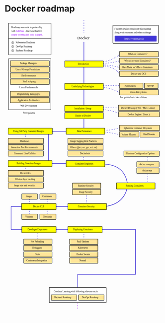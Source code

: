 # Docker roadmap

<link href="style/main.css" rel="stylesheet">

<svg xmlns="http://www.w3.org/2000/svg" xmlns:xlink="http://www.w3.org/1999/xlink" viewBox="608 595 1196 2293" style="font-family: balsamiq"><rect x="636.35" y="893.35" width="324.3" height="390.3" rx="2" fill="rgb(255,255,255)" fill-opacity="1" stroke="rgb(0,0,0)" stroke-width="2.7"></rect><path d="M1267.1638281845499 2200.3626732144976Q1437.2342483493103 2200.144913393544 1607.3333333333333 2200.3626732144976" fill="none" stroke="rgb(65,53,214)" stroke-width="4" stroke-linecap="round" stroke-linejoin="round" stroke-dasharray="undefined"></path><path d="M1212.8181818181818 2200Q1212.8723812625617 2242.329766060752 1212.8181818181818 2284.6666666666665" fill="none" stroke="rgb(65,53,214)" stroke-width="4" stroke-linecap="round" stroke-linejoin="round" stroke-dasharray="0.8 12"></path><path d="M861 2204Q860.9128807113502 2256.673077501274 861 2309" fill="none" stroke="rgb(65,53,214)" stroke-width="4" stroke-linecap="round" stroke-linejoin="round" stroke-dasharray="0.8 12"></path><path d="M658.1638281845497 2200.3626732144976Q917.3934012725476 2200.0307531465232 1176.6666666666667 2200.3626732144976" fill="none" stroke="rgb(65,53,214)" stroke-width="4" stroke-linecap="round" stroke-linejoin="round" stroke-dasharray="undefined"></path><path d="M658.1638281845497 2024.3626732144974Q732.9224823135293 2024.2669515062655 807.6937367718713 2024.3626732144974" fill="none" stroke="rgb(65,53,214)" stroke-width="4" stroke-linecap="round" stroke-linejoin="round" stroke-dasharray="undefined"></path><path d="M937 1960Q936.8747141658466 2035.748901930403 937 2111" fill="none" stroke="rgb(65,53,214)" stroke-width="4" stroke-linecap="round" stroke-linejoin="round" stroke-dasharray="0.8 12"></path><path d="M797 1960Q796.8747141658466 2035.748901930403 797 2111" fill="none" stroke="rgb(65,53,214)" stroke-width="4" stroke-linecap="round" stroke-linejoin="round" stroke-dasharray="0.8 12"></path><path d="M983.5253917577959 2024.3626732144974Q1047.1042062630572 2024.281266281712 1110.6937367718713 2024.3626732144974" fill="none" stroke="rgb(65,53,214)" stroke-width="4" stroke-linecap="round" stroke-linejoin="round" stroke-dasharray="undefined"></path><path d="M1232.8181818181818 1912Q1232.8911458887546 1968.9849391174585 1232.8181818181818 2025.9794828620998" fill="none" stroke="rgb(65,53,214)" stroke-width="4" stroke-linecap="round" stroke-linejoin="round" stroke-dasharray="0.8 12"></path><path d="M1544.5 1878.963332756002Q1514.6272601927417 2011.987759532861 1361 2025.5" fill="none" stroke="rgb(65,53,214)" stroke-width="4" stroke-linecap="round" stroke-linejoin="round" stroke-dasharray="undefined"></path><path d="M1700.8181818181818 1623Q1700.8690738161526 1662.7466504153122 1700.8181818181818 1702.5" fill="none" stroke="rgb(65,53,214)" stroke-width="4" stroke-linecap="round" stroke-linejoin="round" stroke-dasharray="0.8 12"></path><path d="M1700.8181818181818 1756Q1700.8911458887546 1812.9849391174585 1700.8181818181818 1869.9794828620998" fill="none" stroke="rgb(65,53,214)" stroke-width="4" stroke-linecap="round" stroke-linejoin="round" stroke-dasharray="0.8 12"></path><path d="M1345.4407532602174 1699.6607745831507Q1532.4561956989862 1696.6672869675876 1547.5 1868.5" fill="none" stroke="rgb(65,53,214)" stroke-width="4" stroke-linecap="round" stroke-linejoin="round" stroke-dasharray="undefined"></path><path d="M1210.8181818181818 1623Q1210.8649685477897 1659.540435823839 1210.8181818181818 1696.0870304199539" fill="none" stroke="rgb(65,53,214)" stroke-width="4" stroke-linecap="round" stroke-linejoin="round" stroke-dasharray="0.8 12"></path><path d="M903.0414292569546 1695.3626732144974Q1069.4157846078222 1695.1496458708982 1235.8181818181818 1695.3626732144974" fill="none" stroke="rgb(65,53,214)" stroke-width="4" stroke-linecap="round" stroke-linejoin="round" stroke-dasharray="undefined"></path><path d="M765.8181818181818 1696Q765.8649685477898 1732.540435823839 765.8181818181818 1769.0870304199539" fill="none" stroke="rgb(65,53,214)" stroke-width="4" stroke-linecap="round" stroke-linejoin="round" stroke-dasharray="0.8 12"></path><path d="M941.8181818181818 1458Q941.9705633837758 1577.0100027289752 941.8181818181818 1696.040064208998" fill="none" stroke="rgb(65,53,214)" stroke-width="4" stroke-linecap="round" stroke-linejoin="round" stroke-dasharray="undefined"></path><path d="M767.8181818181818 1451Q767.8783786730826 1498.0137436775512 767.8181818181818 1545.0354113695432" fill="none" stroke="rgb(65,53,214)" stroke-width="4" stroke-linecap="round" stroke-linejoin="round" stroke-dasharray="0.8 12"></path><path d="M1212.8181818181818 1331Q1212.8911458887546 1387.9849391174585 1212.8181818181818 1444.9794828620998" fill="none" stroke="rgb(65,53,214)" stroke-width="4" stroke-linecap="round" stroke-linejoin="round" stroke-dasharray="undefined"></path><path d="M1499.3793226505347 1321.7865032086872Q1444.8751458862866 1289.2904115202384 1344.882466769314 1281.2627377316458" fill="none" stroke="rgb(65,53,214)" stroke-width="4" stroke-linecap="round" stroke-linejoin="round" stroke-dasharray="0.8 12"></path><path d="M1503.4362332152928 1270.151515151515Q1422.898370263244 1269.161907927772 1342.3497314269991 1267.9658771844915" fill="none" stroke="rgb(65,53,214)" stroke-width="4" stroke-linecap="round" stroke-linejoin="round" stroke-dasharray="0.8 12"></path><path d="M857.0414292569546 1449.3626732144974Q1023.4157846078222 1449.1496458708982 1189.8181818181818 1449.3626732144974" fill="none" stroke="rgb(65,53,214)" stroke-width="4" stroke-linecap="round" stroke-linejoin="round" stroke-dasharray="undefined"></path><path d="M1495.1501325034615 1416.7433328188781Q1433.731445507078 1442.7320694622322 1358.955873529914 1440.63706246336" fill="none" stroke="rgb(65,53,214)" stroke-width="4" stroke-linecap="round" stroke-linejoin="round" stroke-dasharray="0.8 12"></path><path d="M1493.9554460212373 1478.8670298945312Q1449.4728258256714 1461.2247691943448 1362.5399329765864 1454.9733002500493" fill="none" stroke="rgb(65,53,214)" stroke-width="4" stroke-linecap="round" stroke-linejoin="round" stroke-dasharray="0.8 12"></path><path d="M1491.9503084712123 1157.1752603832842Q1434.619704902273 1118.6183592606865 1342.3992035647902 1110.8856326741534" fill="none" stroke="rgb(65,53,214)" stroke-width="4" stroke-linecap="round" stroke-linejoin="round" stroke-dasharray="0.8 12"></path><path d="M1503.4362332152928 1100.151515151515Q1426.7470622055728 1098.999825886202 1350.0481664728686 1097.651542934094" fill="none" stroke="rgb(65,53,214)" stroke-width="4" stroke-linecap="round" stroke-linejoin="round" stroke-dasharray="0.8 12"></path><path d="M1336.4646359097735 929.353294775624Q1420.5071600635779 929.6265669268869 1495.5110490642226 906.2084809210586" fill="none" stroke="rgb(65,53,214)" stroke-width="4" stroke-linecap="round" stroke-linejoin="round" stroke-dasharray="0.8 12"></path><path d="M1336.4646359097735 918.6710729965938Q1419.5527373581215 916.4968732615736 1493.1372220022158 855.1711990879145" fill="none" stroke="rgb(65,53,214)" stroke-width="4" stroke-linecap="round" stroke-linejoin="round" stroke-dasharray="0.8 12"></path><path d="M1328.15624119275 940.6289733201558Q1414.6776808279674 938.1012537324058 1496.6979625952258 964.3672439402228" fill="none" stroke="rgb(65,53,214)" stroke-width="4" stroke-linecap="round" stroke-linejoin="round" stroke-dasharray="0.8 12"></path><path d="M1340.0253765027835 945.9700842096709Q1448.0382269651477 950.7981525623449 1491.9503084712123 1017.7783528353737" fill="none" stroke="rgb(65,53,214)" stroke-width="4" stroke-linecap="round" stroke-linejoin="round" stroke-dasharray="0.8 12"></path><path d="M1212.8181818181818 766Q1213.138897975361 1016.4793187570353 1212.8181818181818 1267.0008549931251" fill="none" stroke="rgb(65,53,214)" stroke-width="4" stroke-linecap="round" stroke-linejoin="round" stroke-dasharray="undefined"></path><text x="1162" y="745.5" fill="rgb(0,0,0)" font-style="normal" font-weight="normal" font-size="32px"><tspan>Docker</tspan></text><rect x="1434.35" y="637.35" width="347.3" height="138.3" rx="2" fill="rgb(255,255,255)" fill-opacity="1" stroke="rgb(0,0,0)" stroke-width="2.7"></rect><text x="1447" y="671.5" fill="rgb(0,0,0)" font-style="normal" font-weight="normal" font-size="17px"><tspan>Find the detailed version of this roadmap</tspan></text><text x="1447" y="699.5" fill="rgb(0,0,0)" font-style="normal" font-weight="normal" font-size="17px"><tspan>along with resources and other roadmaps</tspan></text><g class="clickable-group" data-group-id="ext_link:roadmap.sh"><rect x="1449.35" y="718.35" width="317.3" height="42.3" rx="2" fill="rgb(65,53,214)" fill-opacity="1" stroke="rgb(65,53,214)" stroke-width="2.7"></rect><text x="1522" y="746.5" fill="rgb(255,255,255)" font-style="normal" font-weight="normal" font-size="20px"><tspan>https://roadmap.sh</tspan></text></g><g class="clickable-group done" data-group-id="100-introduction"><rect x="1066.35" y="910.35" width="295.3" height="47.3" rx="2" fill="rgb(255,255,0)" fill-opacity="1" stroke="rgb(0,0,0)" stroke-width="2.7"></rect><text x="1167" y="939.5" fill="rgb(0,0,0)" font-style="normal" font-weight="normal" font-size="17px"><tspan>Introduction</tspan></text></g><text x="721" y="1119.5" fill="rgb(0,0,0)" font-style="normal" font-weight="normal" font-size="17px"><tspan>Linux Fundamentals</tspan></text><path d="M1212.8181818181818 600.060606060606Q1212.882895256425 650.6018013285618 1212.8181818181818 701.1515151515151" fill="none" stroke="rgb(65,53,214)" stroke-width="4" stroke-linecap="round" stroke-linejoin="round" stroke-dasharray="0.8 12"></path><text x="746" y="1314" fill="rgb(0,0,0)" font-style="normal" font-weight="normal" font-size="18px"><tspan>Prerequisites</tspan></text><rect x="651.35" y="908.35" width="297.3" height="41.3" rx="2" fill="rgb(255,229,153)" fill-opacity="1" stroke="rgb(0,0,0)" stroke-width="2.7"></rect><text x="724" y="935" fill="rgb(0,0,0)" font-style="normal" font-weight="normal" font-size="17px"><tspan>Package Managers</tspan></text><rect x="651.35" y="955.35" width="297.3" height="41.3" rx="2" fill="rgb(255,229,153)" fill-opacity="1" stroke="rgb(0,0,0)" stroke-width="2.7"></rect><text x="691" y="982" fill="rgb(0,0,0)" font-style="normal" font-weight="normal" font-size="17px"><tspan>Users / Groups Permissions</tspan></text><rect x="651.35" y="1002.35" width="297.3" height="41.3" rx="2" fill="rgb(255,229,153)" fill-opacity="1" stroke="rgb(0,0,0)" stroke-width="2.7"></rect><text x="735" y="1028.5" fill="rgb(0,0,0)" font-style="normal" font-weight="normal" font-size="17px"><tspan>Shell commands</tspan></text><rect x="651.35" y="1049.35" width="297.3" height="41.3" rx="2" fill="rgb(255,229,153)" fill-opacity="1" stroke="rgb(0,0,0)" stroke-width="2.7"></rect><text x="745" y="1075.5" fill="rgb(0,0,0)" font-style="normal" font-weight="normal" font-size="17px"><tspan>Shell scripting</tspan></text><text x="728" y="1259" fill="rgb(0,0,0)" font-style="normal" font-weight="normal" font-size="17px"><tspan>Web Development</tspan></text><rect x="651.35" y="1142.35" width="297.3" height="41.3" rx="2" fill="rgb(255,229,153)" fill-opacity="1" stroke="rgb(0,0,0)" stroke-width="2.7"></rect><text x="703" y="1169" fill="rgb(0,0,0)" font-style="normal" font-weight="normal" font-size="17px"><tspan>Programming Lanugages</tspan></text><rect x="651.35" y="1189.35" width="297.3" height="41.3" rx="2" fill="rgb(255,229,153)" fill-opacity="1" stroke="rgb(0,0,0)" stroke-width="2.7"></rect><text x="707" y="1216" fill="rgb(0,0,0)" font-style="normal" font-weight="normal" font-size="17px"><tspan>Application Architecture</tspan></text><g class="clickable-group done" data-group-id="100-introduction:what-are-containers"><rect x="1485.35" y="837.35" width="296.3" height="41.3" rx="2" fill="rgb(255,229,153)" fill-opacity="1" stroke="rgb(0,0,0)" stroke-width="2.7"></rect><text x="1550" y="864" fill="rgb(0,0,0)" font-style="normal" font-weight="normal" font-size="17px"><tspan>What are Containers?</tspan></text></g><g class="clickable-group done" data-group-id="101-introduction:need-for-containers"><rect x="1485.35" y="888.35" width="296.3" height="41.3" rx="2" fill="rgb(255,229,153)" fill-opacity="1" stroke="rgb(0,0,0)" stroke-width="2.7"></rect><text x="1522" y="915" fill="rgb(0,0,0)" font-style="normal" font-weight="normal" font-size="17px"><tspan>Why do we need Containers?</tspan></text></g><g class="clickable-group done" data-group-id="102-introduction:bare-metal-vm-containers"><rect x="1485.35" y="938.35" width="296.3" height="41.3" rx="2" fill="rgb(255,229,153)" fill-opacity="1" stroke="rgb(0,0,0)" stroke-width="2.7"></rect><text x="1507" y="965" fill="rgb(0,0,0)" font-style="normal" font-weight="normal" font-size="17px"><tspan>Bare Metal vs VMs vs Containers</tspan></text></g><g class="clickable-group done" data-group-id="103-introduction:docker-and-oci"><rect x="1485.35" y="988.35" width="296.3" height="41.3" rx="2" fill="rgb(255,229,153)" fill-opacity="1" stroke="rgb(0,0,0)" stroke-width="2.7"></rect><text x="1572" y="1014.5" fill="rgb(0,0,0)" font-style="normal" font-weight="normal" font-size="17px"><tspan>Docker and OCI</tspan></text></g><g class="clickable-group" data-group-id="101-underlying-technologies"><rect x="1066.35" y="1082.35" width="295.3" height="47.3" rx="2" fill="rgb(255,255,0)" fill-opacity="1" stroke="rgb(0,0,0)" stroke-width="2.7"></rect><text x="1119" y="1111.5" fill="rgb(0,0,0)" font-style="normal" font-weight="normal" font-size="17px"><tspan>Underlying Technologies</tspan></text></g><rect x="637.35" y="621.35" width="324.3" height="123.3" rx="2" fill="rgb(255,255,255)" fill-opacity="1" stroke="rgb(0,0,0)" stroke-width="2.7"></rect><text x="659" y="659.5" fill="rgb(0,0,0)" font-style="normal" font-weight="normal" font-size="17px"><tspan>Roadmap was made in partnership</tspan></text><text x="659" y="687.5" fill="rgb(0,0,0)" font-style="normal" font-weight="normal" font-size="17px"><tspan>with</tspan></text><g class="clickable-group" data-group-id="ext_link:twitter.com/sidpalas"><text x="693" y="688" fill="rgb(0,0,0)" font-style="normal" font-weight="normal" font-size="17px"><tspan></tspan><tspan fill="#9900ff">Sid Palas</tspan><tspan></tspan></text></g><text x="763" y="687.5" fill="rgb(0,0,0)" font-style="normal" font-weight="normal" font-size="17px"><tspan>. Checkout his free</tspan></text><g class="clickable-group" data-group-id="ext_link:courses.devopsdirective.com/docker-beginner-to-pro"><text x="659" y="715.5" fill="rgb(0,0,0)" font-style="normal" font-weight="normal" font-size="17px"><tspan></tspan><tspan fill="#9900ff">course covering this topic in depth.</tspan><tspan></tspan></text></g><g class="clickable-group" data-group-id="100-underlying-technologies:namespaces"><rect x="1485.35" y="1080.35" width="179.3" height="41.3" rx="2" fill="rgb(255,229,153)" fill-opacity="1" stroke="rgb(0,0,0)" stroke-width="2.7"></rect><text x="1524" y="1107" fill="rgb(0,0,0)" font-style="normal" font-weight="normal" font-size="17px"><tspan>Namespaces</tspan></text></g><g class="clickable-group" data-group-id="101-underlying-technologies:cgroups"><rect x="1675.35" y="1080.35" width="104.3" height="41.3" rx="2" fill="rgb(255,229,153)" fill-opacity="1" stroke="rgb(0,0,0)" stroke-width="2.7"></rect><text x="1696" y="1105.5" fill="rgb(0,0,0)" font-style="normal" font-weight="normal" font-size="17px"><tspan>cgroups</tspan></text></g><g class="clickable-group" data-group-id="102-underlying-technologies:union-filesystems"><rect x="1485.35" y="1129.35" width="296.3" height="41.3" rx="2" fill="rgb(255,229,153)" fill-opacity="1" stroke="rgb(0,0,0)" stroke-width="2.7"></rect><text x="1564" y="1155.5" fill="rgb(0,0,0)" font-style="normal" font-weight="normal" font-size="17px"><tspan>Union Filesystems</tspan></text></g><text x="1488" y="1195.5" fill="rgb(0,0,0)" font-style="normal" font-weight="normal" font-size="17px"><tspan>Just get the basic idea of these.</tspan></text><g class="clickable-group done" data-group-id="102-installation-setup"><rect x="1066.35" y="1250.35" width="295.3" height="47.3" rx="2" fill="rgb(255,255,0)" fill-opacity="1" stroke="rgb(0,0,0)" stroke-width="2.7"></rect><text x="1141" y="1280" fill="rgb(0,0,0)" font-style="normal" font-weight="normal" font-size="17px"><tspan>Installation / Setup</tspan></text></g><g class="clickable-group done" data-group-id="100-installation-setup:docker-desktop"><rect x="1477.35" y="1248.35" width="313.3" height="41.3" rx="2" fill="rgb(255,229,153)" fill-opacity="1" stroke="rgb(0,0,0)" stroke-width="2.7"></rect><text x="1497" y="1276" fill="rgb(0,0,0)" font-style="normal" font-weight="normal" font-size="17px"><tspan>Docker Desktop ( Win / Mac / Linux)</tspan></text></g><g class="clickable-group done" data-group-id="101-installation-setup:docker-engine"><rect x="1477.35" y="1297.35" width="313.3" height="41.3" rx="2" fill="rgb(255,229,153)" fill-opacity="1" stroke="rgb(0,0,0)" stroke-width="2.7"></rect><text x="1547" y="1325" fill="rgb(0,0,0)" font-style="normal" font-weight="normal" font-size="17px"><tspan>Docker Engine ( Linux )</tspan></text></g><g class="clickable-group" data-group-id="104-data-persistence"><rect x="1077.35" y="1424.35" width="295.3" height="47.3" rx="2" fill="rgb(255,255,0)" fill-opacity="1" stroke="rgb(0,0,0)" stroke-width="2.7"></rect><text x="1159" y="1454" fill="rgb(0,0,0)" font-style="normal" font-weight="normal" font-size="17px"><tspan>Data Persistence</tspan></text></g><g class="clickable-group" data-group-id="100-data-persistence:ephemeral-container-fs"><rect x="1484.35" y="1402.35" width="306.3" height="41.3" rx="2" fill="rgb(255,229,153)" fill-opacity="1" stroke="rgb(0,0,0)" stroke-width="2.7"></rect><text x="1517" y="1429.5" fill="rgb(0,0,0)" font-style="normal" font-weight="normal" font-size="17px"><tspan>Ephemeral container filesystem</tspan></text></g><g class="clickable-group" data-group-id="101-data-persistence:volume-mounts"><rect x="1484.35" y="1451.35" width="149.3" height="41.3" rx="2" fill="rgb(255,229,153)" fill-opacity="1" stroke="rgb(0,0,0)" stroke-width="2.7"></rect><text x="1500" y="1479" fill="rgb(0,0,0)" font-style="normal" font-weight="normal" font-size="17px"><tspan>Volume Mounts</tspan></text></g><g class="clickable-group" data-group-id="102-data-persistence:bind-mounts"><rect x="1641.35" y="1452.35" width="149.3" height="41.3" rx="2" fill="rgb(255,229,153)" fill-opacity="1" stroke="rgb(0,0,0)" stroke-width="2.7"></rect><text x="1667" y="1478.5" fill="rgb(0,0,0)" font-style="normal" font-weight="normal" font-size="17px"><tspan>Bind Mounts</tspan></text></g><g class="clickable-group" data-group-id="105-using-third-party-images"><rect x="634.35" y="1424.35" width="337.3" height="47.3" rx="2" fill="rgb(255,255,0)" fill-opacity="1" stroke="rgb(0,0,0)" stroke-width="2.7"></rect><text x="673" y="1454" fill="rgb(0,0,0)" font-style="normal" font-weight="normal" font-size="17px"><tspan>Using 3rd Party Container Images</tspan></text></g><g class="clickable-group" data-group-id="103-docker-basics"><rect x="1066.35" y="1305.35" width="295.3" height="47.3" rx="2" fill="rgb(255,255,0)" fill-opacity="1" stroke="rgb(0,0,0)" stroke-width="2.7"></rect><text x="1148" y="1335.5" fill="rgb(0,0,0)" font-style="normal" font-weight="normal" font-size="17px"><tspan>Basics of Docker</tspan></text></g><g class="clickable-group" data-group-id="100-using-third-party-images:databases"><rect x="634.35" y="1502.35" width="269.3" height="41.3" rx="2" fill="rgb(255,229,153)" fill-opacity="1" stroke="rgb(0,0,0)" stroke-width="2.7"></rect><text x="727" y="1529.5" fill="rgb(0,0,0)" font-style="normal" font-weight="normal" font-size="17px"><tspan>Databases</tspan></text></g><g class="clickable-group" data-group-id="101-using-third-party-images:interactive-test-environments"><rect x="634.35" y="1550.35" width="269.3" height="41.3" rx="2" fill="rgb(255,229,153)" fill-opacity="1" stroke="rgb(0,0,0)" stroke-width="2.7"></rect><text x="655" y="1577.5" fill="rgb(0,0,0)" font-style="normal" font-weight="normal" font-size="17px"><tspan>Interactive Test Environments</tspan></text></g><g class="clickable-group" data-group-id="102-using-third-party-images:command-line-utilities"><rect x="634.35" y="1598.35" width="269.3" height="41.3" rx="2" fill="rgb(255,229,153)" fill-opacity="1" stroke="rgb(0,0,0)" stroke-width="2.7"></rect><text x="679" y="1625.5" fill="rgb(0,0,0)" font-style="normal" font-weight="normal" font-size="17px"><tspan>Command Line Utilities</tspan></text></g><g class="clickable-group" data-group-id="106-building-container-images"><rect x="634.35" y="1672.35" width="335.3" height="47.3" rx="2" fill="rgb(255,255,0)" fill-opacity="1" stroke="rgb(0,0,0)" stroke-width="2.7"></rect><text x="699" y="1701.5" fill="rgb(0,0,0)" font-style="normal" font-weight="normal" font-size="17px"><tspan>Building Container Images</tspan></text></g><g class="clickable-group" data-group-id="100-building-container-images:dockerfiles"><rect x="634.35" y="1747.35" width="269.3" height="41.3" rx="2" fill="rgb(255,229,153)" fill-opacity="1" stroke="rgb(0,0,0)" stroke-width="2.7"></rect><text x="726" y="1774.5" fill="rgb(0,0,0)" font-style="normal" font-weight="normal" font-size="17px"><tspan>Dockerfiles</tspan></text></g><g class="clickable-group" data-group-id="101-building-container-images:efficient-layer-caching"><rect x="634.35" y="1795.35" width="269.3" height="41.3" rx="2" fill="rgb(255,229,153)" fill-opacity="1" stroke="rgb(0,0,0)" stroke-width="2.7"></rect><text x="685" y="1822.5" fill="rgb(0,0,0)" font-style="normal" font-weight="normal" font-size="17px"><tspan>Efficient layer caching</tspan></text></g><g class="clickable-group" data-group-id="102-building-container-images:image-size-and-security"><rect x="634.35" y="1843.35" width="269.3" height="41.3" rx="2" fill="rgb(255,229,153)" fill-opacity="1" stroke="rgb(0,0,0)" stroke-width="2.7"></rect><text x="678" y="1870.5" fill="rgb(0,0,0)" font-style="normal" font-weight="normal" font-size="17px"><tspan>Image size and security</tspan></text></g><g class="clickable-group" data-group-id="107-container-registries"><rect x="1077.35" y="1673.35" width="295.3" height="47.3" rx="2" fill="rgb(255,255,0)" fill-opacity="1" stroke="rgb(0,0,0)" stroke-width="2.7"></rect><text x="1145" y="1702.5" fill="rgb(0,0,0)" font-style="normal" font-weight="normal" font-size="17px"><tspan>Container Registries</tspan></text></g><g class="clickable-group done" data-group-id="100-container-registries:dockerhub"><rect x="1090.35" y="1598.35" width="269.3" height="41.3" rx="2" fill="rgb(255,229,153)" fill-opacity="1" stroke="rgb(0,0,0)" stroke-width="2.7"></rect><text x="1183" y="1625.5" fill="rgb(0,0,0)" font-style="normal" font-weight="normal" font-size="17px"><tspan>Dockerhub</tspan></text></g><g class="clickable-group done" data-group-id="101-container-registries:dockerhub-alt"><rect x="1090.35" y="1550.35" width="269.3" height="41.3" rx="2" fill="rgb(255,229,153)" fill-opacity="1" stroke="rgb(0,0,0)" stroke-width="2.7"></rect><text x="1109" y="1578" fill="rgb(0,0,0)" font-style="normal" font-weight="normal" font-size="17px"><tspan>Others (ghcr, ecr, gcr, act, etc)</tspan></text></g><g class="clickable-group done" data-group-id="102-container-registries:image-tagging-best-practices"><rect x="1090.35" y="1502.35" width="269.3" height="41.3" rx="2" fill="rgb(255,229,153)" fill-opacity="1" stroke="rgb(0,0,0)" stroke-width="2.7"></rect><text x="1109" y="1529" fill="rgb(0,0,0)" font-style="normal" font-weight="normal" font-size="17px"><tspan>Image Tagging Best Practices</tspan></text></g><g class="clickable-group" data-group-id="108-running-containers"><rect x="1461.35" y="1843.35" width="295.3" height="47.3" rx="2" fill="rgb(255,255,0)" fill-opacity="1" stroke="rgb(0,0,0)" stroke-width="2.7"></rect><text x="1532" y="1872.5" fill="rgb(0,0,0)" font-style="normal" font-weight="normal" font-size="17px"><tspan>Running Containers</tspan></text></g><g class="clickable-group" data-group-id="100-running-containers:docker-run"><rect x="1616.35" y="1729.35" width="171.3" height="41.3" rx="2" fill="rgb(255,229,153)" fill-opacity="1" stroke="rgb(0,0,0)" stroke-width="2.7"></rect><text x="1660" y="1755.5" fill="rgb(0,0,0)" font-style="normal" font-weight="normal" font-size="17px"><tspan>docker run</tspan></text></g><g class="clickable-group" data-group-id="101-running-containers:docker-compose"><rect x="1616.35" y="1681.35" width="171.3" height="41.3" rx="2" fill="rgb(255,229,153)" fill-opacity="1" stroke="rgb(0,0,0)" stroke-width="2.7"></rect><text x="1637" y="1707.5" fill="rgb(0,0,0)" font-style="normal" font-weight="normal" font-size="17px"><tspan>docker compose</tspan></text></g><g class="clickable-group" data-group-id="102-running-containers:runtime-config-options"><rect x="1518.35" y="1599.35" width="270.3" height="41.3" rx="2" fill="rgb(255,229,153)" fill-opacity="1" stroke="rgb(0,0,0)" stroke-width="2.7"></rect><text x="1537" y="1625.5" fill="rgb(0,0,0)" font-style="normal" font-weight="normal" font-size="17px"><tspan>Runtime Configuration Options</tspan></text></g><g class="clickable-group" data-group-id="109-container-security"><rect x="1090.35" y="2001.35" width="295.3" height="47.3" rx="2" fill="rgb(255,255,0)" fill-opacity="1" stroke="rgb(0,0,0)" stroke-width="2.7"></rect><text x="1167" y="2030.5" fill="rgb(0,0,0)" font-style="normal" font-weight="normal" font-size="17px"><tspan>Container Security</tspan></text></g><g class="clickable-group" data-group-id="100-container-security:image-security"><rect x="1125.35" y="1893.35" width="216.3" height="41.3" rx="2" fill="rgb(255,229,153)" fill-opacity="1" stroke="rgb(0,0,0)" stroke-width="2.7"></rect><text x="1176" y="1919.5" fill="rgb(0,0,0)" font-style="normal" font-weight="normal" font-size="17px"><tspan>Image Security</tspan></text></g><g class="clickable-group" data-group-id="101-container-security:runtime-security"><rect x="1125.35" y="1845.35" width="216.3" height="41.3" rx="2" fill="rgb(255,229,153)" fill-opacity="1" stroke="rgb(0,0,0)" stroke-width="2.7"></rect><text x="1168" y="1871.5" fill="rgb(0,0,0)" font-style="normal" font-weight="normal" font-size="17px"><tspan>Runtime Security</tspan></text></g><g class="clickable-group" data-group-id="110-docker-cli"><rect x="736.35" y="2001.35" width="264.3" height="47.3" rx="2" fill="rgb(255,255,0)" fill-opacity="1" stroke="rgb(0,0,0)" stroke-width="2.7"></rect><text x="825" y="2030.5" fill="rgb(0,0,0)" font-style="normal" font-weight="normal" font-size="17px"><tspan>Docker CLI</tspan></text></g><g class="clickable-group" data-group-id="100-docker-cli:images"><rect x="738.35" y="1927.35" width="119.3" height="41.3" rx="2" fill="rgb(255,229,153)" fill-opacity="1" stroke="rgb(0,0,0)" stroke-width="2.7"></rect><text x="769" y="1953.5" fill="rgb(0,0,0)" font-style="normal" font-weight="normal" font-size="17px"><tspan>Images</tspan></text></g><g class="clickable-group" data-group-id="101-docker-cli:containers"><rect x="876.35" y="1927.35" width="123.3" height="41.3" rx="2" fill="rgb(255,229,153)" fill-opacity="1" stroke="rgb(0,0,0)" stroke-width="2.7"></rect><text x="895" y="1953.5" fill="rgb(0,0,0)" font-style="normal" font-weight="normal" font-size="17px"><tspan>Containers</tspan></text></g><g class="clickable-group" data-group-id="102-docker-cli:volumes"><rect x="738.35" y="2082.35" width="119.3" height="41.3" rx="2" fill="rgb(255,229,153)" fill-opacity="1" stroke="rgb(0,0,0)" stroke-width="2.7"></rect><text x="765" y="2109" fill="rgb(0,0,0)" font-style="normal" font-weight="normal" font-size="17px"><tspan>Volumes</tspan></text></g><g class="clickable-group" data-group-id="102-docker-cli:networks"><rect x="876.35" y="2082.35" width="123.3" height="41.3" rx="2" fill="rgb(255,229,153)" fill-opacity="1" stroke="rgb(0,0,0)" stroke-width="2.7"></rect><text x="902" y="2109" fill="rgb(0,0,0)" font-style="normal" font-weight="normal" font-size="17px"><tspan>Networks</tspan></text></g><path d="M656.8181818181818 2025Q656.9302082288096 2112.492626700373 656.8181818181818 2200" fill="none" stroke="rgb(65,53,214)" stroke-width="4" stroke-linecap="round" stroke-linejoin="round" stroke-dasharray="undefined"></path><g class="clickable-group" data-group-id="111-developer-experience"><rect x="738.35" y="2177.35" width="262.3" height="47.3" rx="2" fill="rgb(255,255,0)" fill-opacity="1" stroke="rgb(0,0,0)" stroke-width="2.7"></rect><text x="783" y="2206.5" fill="rgb(0,0,0)" font-style="normal" font-weight="normal" font-size="17px"><tspan>Developer Experience</tspan></text></g><g class="clickable-group" data-group-id="100-developer-experience:hot-reloading"><rect x="753.35" y="2273.35" width="216.3" height="41.3" rx="2" fill="rgb(255,229,153)" fill-opacity="1" stroke="rgb(0,0,0)" stroke-width="2.7"></rect><text x="807" y="2299.5" fill="rgb(0,0,0)" font-style="normal" font-weight="normal" font-size="17px"><tspan>Hot Reloading</tspan></text></g><g class="clickable-group" data-group-id="101-developer-experience:debuggers"><rect x="753.35" y="2321.35" width="216.3" height="41.3" rx="2" fill="rgb(255,229,153)" fill-opacity="1" stroke="rgb(0,0,0)" stroke-width="2.7"></rect><text x="819" y="2347.5" fill="rgb(0,0,0)" font-style="normal" font-weight="normal" font-size="17px"><tspan>Debuggers</tspan></text></g><g class="clickable-group" data-group-id="102-developer-experience:tests"><rect x="753.35" y="2369.35" width="216.3" height="41.3" rx="2" fill="rgb(255,229,153)" fill-opacity="1" stroke="rgb(0,0,0)" stroke-width="2.7"></rect><text x="841" y="2395.5" fill="rgb(0,0,0)" font-style="normal" font-weight="normal" font-size="17px"><tspan>Tests</tspan></text></g><g class="clickable-group" data-group-id="103-developer-experience:continuous-integration"><rect x="753.35" y="2417.35" width="216.3" height="41.3" rx="2" fill="rgb(255,229,153)" fill-opacity="1" stroke="rgb(0,0,0)" stroke-width="2.7"></rect><text x="774" y="2443.5" fill="rgb(0,0,0)" font-style="normal" font-weight="normal" font-size="17px"><tspan>Continuous Integration</tspan></text></g><g class="clickable-group" data-group-id="112-deploying-containers"><rect x="1090.35" y="2177.35" width="262.3" height="47.3" rx="2" fill="rgb(255,255,0)" fill-opacity="1" stroke="rgb(0,0,0)" stroke-width="2.7"></rect><text x="1131" y="2206.5" fill="rgb(0,0,0)" font-style="normal" font-weight="normal" font-size="17px"><tspan>Deploying Containers</tspan></text></g><g class="clickable-group" data-group-id="100-deploying-containers:paas-options"><rect x="1103.35" y="2273.35" width="216.3" height="41.3" rx="2" fill="rgb(255,229,153)" fill-opacity="1" stroke="rgb(0,0,0)" stroke-width="2.7"></rect><text x="1160" y="2300" fill="rgb(0,0,0)" font-style="normal" font-weight="normal" font-size="17px"><tspan>PaaS Options</tspan></text></g><g class="clickable-group done" data-group-id="101-deploying-containers:kubernetes"><rect x="1103.35" y="2321.35" width="216.3" height="41.3" rx="2" fill="rgb(255,229,153)" fill-opacity="1" stroke="rgb(0,0,0)" stroke-width="2.7"></rect><text x="1167" y="2347.5" fill="rgb(0,0,0)" font-style="normal" font-weight="normal" font-size="17px"><tspan>Kubernetes</tspan></text></g><g class="clickable-group" data-group-id="102-deploying-containers:docker-swarm"><rect x="1103.35" y="2369.35" width="216.3" height="41.3" rx="2" fill="rgb(255,229,153)" fill-opacity="1" stroke="rgb(0,0,0)" stroke-width="2.7"></rect><text x="1156" y="2395.5" fill="rgb(0,0,0)" font-style="normal" font-weight="normal" font-size="17px"><tspan>Docker Swarm</tspan></text></g><g class="clickable-group" data-group-id="103-deploying-containers:nomad"><rect x="1103.35" y="2417.35" width="216.3" height="41.3" rx="2" fill="rgb(255,229,153)" fill-opacity="1" stroke="rgb(0,0,0)" stroke-width="2.7"></rect><text x="1179" y="2444" fill="rgb(0,0,0)" font-style="normal" font-weight="normal" font-size="17px"><tspan>Nomad</tspan></text></g><path d="M1606.8181818181818 2200Q1607.0371134320947 2370.9855904658716 1606.8181818181818 2542" fill="none" stroke="rgb(65,53,214)" stroke-width="4" stroke-linecap="round" stroke-linejoin="round" stroke-dasharray="undefined"></path><path d="M1166 2543.3626732144976Q1386.648071907226 2543.080153276076 1607.3333333333333 2543.3626732144976" fill="none" stroke="rgb(65,53,214)" stroke-width="4" stroke-linecap="round" stroke-linejoin="round" stroke-dasharray="undefined"></path><path d="M1165.8181818181818 2544Q1165.9212461159593 2624.493216564343 1165.8181818181818 2705" fill="none" stroke="rgb(65,53,214)" stroke-width="4" stroke-linecap="round" stroke-linejoin="round" stroke-dasharray="undefined"></path><path d="M1166 2729Q1166 2769.5454545454545 1166 2810.090909090909" fill="none" stroke="rgb(153,0,255)" stroke-width="4" stroke-linecap="round" stroke-linejoin="round" stroke-dasharray="0.8 12"></path><rect x="948.35" y="2644.35" width="435.3" height="115.3" rx="2" fill="rgb(255,255,255)" fill-opacity="1" stroke="rgb(0,0,0)" stroke-width="2.7"></rect><text x="983" y="2680.5" fill="rgb(0,0,0)" font-style="normal" font-weight="normal" font-size="17px"><tspan>Continue Learning with following relevant tracks</tspan></text><g class="clickable-group" data-group-id="ext_link:roadmap.sh/devops"><rect x="1171.35" y="2700.35" width="195.3" height="41.3" rx="2" fill="rgb(255,229,153)" fill-opacity="1" stroke="rgb(0,0,0)" stroke-width="2.7"></rect><text x="1198" y="2726.5" fill="rgb(0,0,0)" font-style="normal" font-weight="normal" font-size="17px"><tspan>DevOps Roadmap</tspan></text></g><g class="clickable-group" data-group-id="ext_link:roadmap.sh/backend"><rect x="963.35" y="2700.35" width="195.3" height="41.3" rx="2" fill="rgb(255,229,153)" fill-opacity="1" stroke="rgb(0,0,0)" stroke-width="2.7"></rect><text x="987" y="2726.5" fill="rgb(0,0,0)" font-style="normal" font-weight="normal" font-size="17px"><tspan>Backend Roadmap</tspan></text></g><path d="M613.0414292569546 1387.3626732144974Q635.6207960768503 1387.3337623734988 658.2039685759953 1387.3626732144974" fill="none" stroke="rgb(255,255,255)" stroke-width="4" stroke-linecap="round" stroke-linejoin="round" stroke-dasharray="undefined"></path><path d="M1754.0414292569546 1371.3626732144974Q1776.6207960768504 1371.3337623734988 1799.2039685759953 1371.3626732144974" fill="none" stroke="rgb(255,255,255)" stroke-width="4" stroke-linecap="round" stroke-linejoin="round" stroke-dasharray="undefined"></path><path d="M1081 2882Q1165.32 2882 1249.64 2882" fill="none" stroke="rgb(255,255,255)" stroke-width="4" stroke-linecap="round" stroke-linejoin="round" stroke-dasharray="0.8 12"></path><rect x="637.35" y="737.35" width="324.3" height="126.3" rx="2" fill="rgb(255,255,255)" fill-opacity="1" stroke="rgb(0,0,0)" stroke-width="2.7"></rect><g class="clickable-group" data-group-id="ext_link:roadmap.sh/kubernetes"><text x="692" y="776.5" fill="rgb(0,0,0)" font-style="normal" font-weight="normal" font-size="17px"><tspan>Kubernetes Roadmap</tspan></text><g><circle cx="669" cy="770" r="10" fill="rgb(255,255,255)"></circle><circle cx="669" cy="770" r="10" fill="rgb(153,153,153)"></circle><path d="M663.5 770L667.5 774 674 767.5" fill="none" stroke="#fff" stroke-width="3.5" stroke-linecap="round" stroke-linejoin="round"></path></g></g><g class="clickable-group" data-group-id="ext_link:roadmap.sh/best-practices"><text x="692" y="806.5" fill="rgb(0,0,0)" font-style="normal" font-weight="normal" font-size="17px"><tspan>DevOps Roadmap</tspan></text><g><circle cx="669" cy="800" r="10" fill="rgb(255,255,255)"></circle><circle cx="669" cy="800" r="10" fill="rgb(153,153,153)"></circle><path d="M663.5 800L667.5 804 674 797.5" fill="none" stroke="#fff" stroke-width="3.5" stroke-linecap="round" stroke-linejoin="round"></path></g></g><g class="clickable-group" data-group-id="ext_link:roadmap.sh/backend"><text x="692" y="837.5" fill="rgb(0,0,0)" font-style="normal" font-weight="normal" font-size="17px"><tspan>Backend Roadmap</tspan></text><g><circle cx="669" cy="831" r="10" fill="rgb(255,255,255)"></circle><circle cx="669" cy="831" r="10" fill="rgb(153,153,153)"></circle><path d="M663.5 831L667.5 835 674 828.5" fill="none" stroke="#fff" stroke-width="3.5" stroke-linecap="round" stroke-linejoin="round"></path></g></g></svg>
